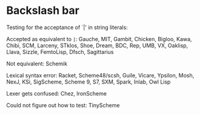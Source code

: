 # Backslash bar

Testing for the acceptance of `\|' in string literals:

Accepted as equivalent to `|`:  Gauche, MIT, Gambit, Chicken, Bigloo, Kawa, Chibi, SCM, Larceny, STklos, Shoe, Dream, BDC, Rep, UMB, VX, Oaklisp, Llava, Sizzle, FemtoLisp, Dfsch, Sagittarius

Not equivalent: Schemik

Lexical syntax error:  Racket, Scheme48/scsh, Guile, Vicare, Ypsilon, Mosh, NexJ, KSi, SigScheme, Scheme 9, S7, SXM, Spark, Inlab, Owl Lisp

Lexer gets confused:  Chez, IronScheme

Could not figure out how to test: TinyScheme
